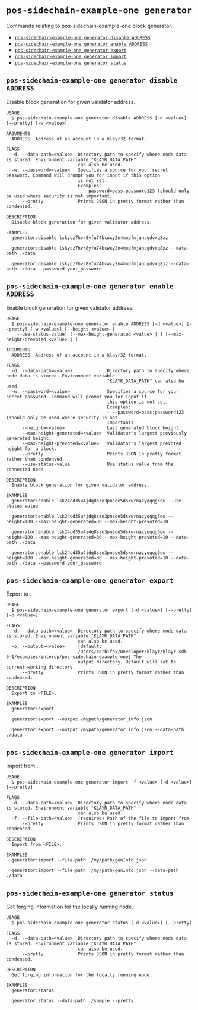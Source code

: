# `pos-sidechain-example-one generator`

Commands relating to pos-sidechain-example-one block generator.

- [`pos-sidechain-example-one generator disable ADDRESS`](#pos-sidechain-example-one-generator-disable-address)
- [`pos-sidechain-example-one generator enable ADDRESS`](#pos-sidechain-example-one-generator-enable-address)
- [`pos-sidechain-example-one generator export`](#pos-sidechain-example-one-generator-export)
- [`pos-sidechain-example-one generator import`](#pos-sidechain-example-one-generator-import)
- [`pos-sidechain-example-one generator status`](#pos-sidechain-example-one-generator-status)

## `pos-sidechain-example-one generator disable ADDRESS`

Disable block generation for given validator address.

```
USAGE
  $ pos-sidechain-example-one generator disable ADDRESS [-d <value>] [--pretty] [-w <value>]

ARGUMENTS
  ADDRESS  Address of an account in a klayr32 format.

FLAGS
  -d, --data-path=<value>  Directory path to specify where node data is stored. Environment variable "KLAYR_DATA_PATH"
                           can also be used.
  -w, --password=<value>   Specifies a source for your secret password. Command will prompt you for input if this option
                           is not set.
                           Examples:
                           - --password=pass:password123 (should only be used where security is not important)
      --pretty             Prints JSON in pretty format rather than condensed.

DESCRIPTION
  Disable block generation for given validator address.

EXAMPLES
  generator:disable lskycz7hvr8yfu74bcwxy2n4mopfmjancgdvxq8xz

  generator:disable lskycz7hvr8yfu74bcwxy2n4mopfmjancgdvxq8xz --data-path ./data

  generator:disable lskycz7hvr8yfu74bcwxy2n4mopfmjancgdvxq8xz --data-path ./data --password your_password
```

## `pos-sidechain-example-one generator enable ADDRESS`

Enable block generation for given validator address.

```
USAGE
  $ pos-sidechain-example-one generator enable ADDRESS [-d <value>] [--pretty] [-w <value>] [--height <value> |
    --use-status-value] [--max-height-generated <value> | ] [--max-height-prevoted <value> | ]

ARGUMENTS
  ADDRESS  Address of an account in a klayr32 format.

FLAGS
  -d, --data-path=<value>             Directory path to specify where node data is stored. Environment variable
                                      "KLAYR_DATA_PATH" can also be used.
  -w, --password=<value>              Specifies a source for your secret password. Command will prompt you for input if
                                      this option is not set.
                                      Examples:
                                      - --password=pass:password123 (should only be used where security is not
                                      important)
      --height=<value>                Last generated block height.
      --max-height-generated=<value>  Validator's largest previously generated height.
      --max-height-prevoted=<value>   Validator's largest prevoted height for a block.
      --pretty                        Prints JSON in pretty format rather than condensed.
      --use-status-value              Use status value from the connected node

DESCRIPTION
  Enable block generation for given validator address.

EXAMPLES
  generator:enable lsk24cd35u4jdq8szo3pnsqe5dsxwrnazyqqqg5eu --use-status-value

  generator:enable lsk24cd35u4jdq8szo3pnsqe5dsxwrnazyqqqg5eu --height=100 --max-height-generated=30 --max-height-prevoted=10

  generator:enable lsk24cd35u4jdq8szo3pnsqe5dsxwrnazyqqqg5eu --height=100 --max-height-generated=30 --max-height-prevoted=10 --data-path ./data

  generator:enable lsk24cd35u4jdq8szo3pnsqe5dsxwrnazyqqqg5eu --height=100 --max-height-generated=30 --max-height-prevoted=10 --data-path ./data --password your_password
```

## `pos-sidechain-example-one generator export`

Export to <FILE>.

```
USAGE
  $ pos-sidechain-example-one generator export [-d <value>] [--pretty] [-o <value>]

FLAGS
  -d, --data-path=<value>  Directory path to specify where node data is stored. Environment variable "KLAYR_DATA_PATH"
                           can also be used.
  -o, --output=<value>     [default:
                           /Users/corbifex/Developer/klayr/klayr-sdk-6-1/examples/interop/pos-sidechain-example-one] The
                           output directory. Default will set to current working directory.
      --pretty             Prints JSON in pretty format rather than condensed.

DESCRIPTION
  Export to <FILE>.

EXAMPLES
  generator:export

  generator:export --output /mypath/generator_info.json

  generator:export --output /mypath/generator_info.json --data-path ./data
```

## `pos-sidechain-example-one generator import`

Import from <FILE>.

```
USAGE
  $ pos-sidechain-example-one generator import -f <value> [-d <value>] [--pretty]

FLAGS
  -d, --data-path=<value>  Directory path to specify where node data is stored. Environment variable "KLAYR_DATA_PATH"
                           can also be used.
  -f, --file-path=<value>  (required) Path of the file to import from
      --pretty             Prints JSON in pretty format rather than condensed.

DESCRIPTION
  Import from <FILE>.

EXAMPLES
  generator:import --file-path ./my/path/genInfo.json

  generator:import --file-path ./my/path/genInfo.json --data-path ./data
```

## `pos-sidechain-example-one generator status`

Get forging information for the locally running node.

```
USAGE
  $ pos-sidechain-example-one generator status [-d <value>] [--pretty]

FLAGS
  -d, --data-path=<value>  Directory path to specify where node data is stored. Environment variable "KLAYR_DATA_PATH"
                           can also be used.
      --pretty             Prints JSON in pretty format rather than condensed.

DESCRIPTION
  Get forging information for the locally running node.

EXAMPLES
  generator:status

  generator:status --data-path ./sample --pretty
```

